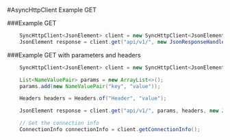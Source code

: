 #AsyncHttpClient Example GET

###Example GET

```java
	SyncHttpClient<JsonElement> client = new SyncHttpClient<JsonElement>("http://example.com");
	JsonElement response = client.get("api/v1/", new JsonResponseHandler());
```

###Example GET with parameters and headers

```java
	SyncHttpClient<JsonElement> client = new SyncHttpClient<JsonElement>("http://example.com");

	List<NameValuePair> params = new ArrayList<>();
	params.add(new NameValuePair("key", "value"));

	Headers headers = Headers.of("Header", "value");

	JsonElement response = client.get("api/v1/", params, headers, new JsonResponseHandler());

	// Get the connection info
	ConnectionInfo connectionInfo = client.getConnectionInfo();
```
